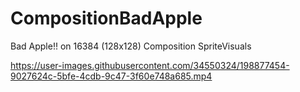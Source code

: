 # CompositionBadApple

Bad Apple!! on 16384 (128x128) Composition SpriteVisuals

https://user-images.githubusercontent.com/34550324/198877454-9027624c-5bfe-4cdb-9c47-3f60e748a685.mp4

